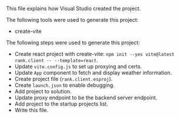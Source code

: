 This file explains how Visual Studio created the project.

The following tools were used to generate this project:
- create-vite

The following steps were used to generate this project:
- Create react project with create-vite: `npm init --yes vite@latest rank.client -- --template=react`.
- Update `vite.config.js` to set up proxying and certs.
- Update `App` component to fetch and display weather information.
- Create project file (`rank.client.esproj`).
- Create `launch.json` to enable debugging.
- Add project to solution.
- Update proxy endpoint to be the backend server endpoint.
- Add project to the startup projects list.
- Write this file.
